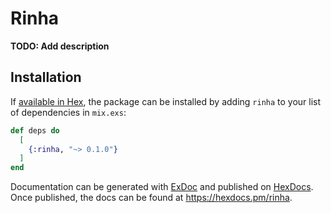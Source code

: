 # Rinha

**TODO: Add description**

## Installation

If [available in Hex](https://hex.pm/docs/publish), the package can be installed
by adding `rinha` to your list of dependencies in `mix.exs`:

```elixir
def deps do
  [
    {:rinha, "~> 0.1.0"}
  ]
end
```

Documentation can be generated with [ExDoc](https://github.com/elixir-lang/ex_doc)
and published on [HexDocs](https://hexdocs.pm). Once published, the docs can
be found at <https://hexdocs.pm/rinha>.


